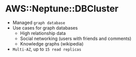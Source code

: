 # AWS::Neptune::DBCluster

- Managed `graph database`
- Use cases for graph databases
  - High relationship data
  - Social networking (users with friends and comments)
  - Knowledge graphs (wikipedia)
- `Multi-AZ`, up to `15 read replicas`
